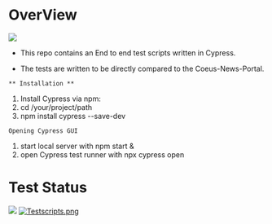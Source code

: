 # OverView 
![](https://img.shields.io/badge/cypress-informational?style=flat&logo=cypress&logoColor=white&color=2bbc8a)

- This repo contains an End to end test scripts  written in Cypress.

- The tests are written to be directly compared to the  Coeus-News-Portal.

`** Installation **` 

1. Install Cypress via npm:
2. cd /your/project/path
3. npm install cypress --save-dev

 `Opening Cypress GUI`

1. start local server with
npm start &
2. open Cypress test runner with
npx cypress open 

# Test Status 
![](https://img.shields.io/badge/passed-informational?style=flat&logo=cypress&logoColor=white&color=2bbc8a)
[![Testscripts.png](https://i.postimg.cc/D040GySK/Testscripts.png)](https://postimg.cc/jnKR0T68)
